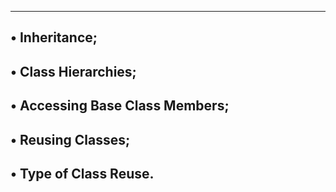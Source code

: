 ----------------------------------------------
• Inheritance;
---------------------------------------------
• Class Hierarchies;
--------------------------------------------------
• Accessing Base Class Members;
--------------------------------------------
• Reusing Classes;
-----------------------------------------
• Type of Class Reuse.
----------------------------------------
